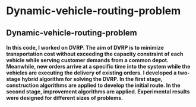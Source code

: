 # Dynamic-vehicle-routing-problem
## Dynamic-vehicle-routing-problem
#### In this code, I worked on DVRP. The aim of DVRP is to minimize transportation cost without exceeding the capacity constraint of each vehicle while serving customer demands from a common depot. Meanwhile, new orders arrive at a specific time into the system while the vehicles are executing the delivery of existing orders. I developed a two-stage hybrid algorithm for solving the DVRP. In the first stage, construction algorithms are applied to develop the initial route. In the second stage, improvement algorithms are applied. Experimental results were designed for different sizes of problems. 
